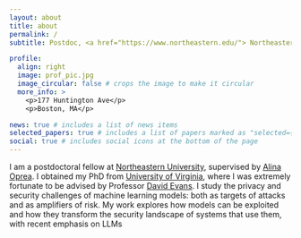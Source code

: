 ```yaml
---
layout: about
title: about
permalink: /
subtitle: Postdoc, <a href="https://www.northeastern.edu/"> Northeastern University</a>

profile:
  align: right
  image: prof_pic.jpg
  image_circular: false # crops the image to make it circular
  more_info: >
    <p>177 Huntington Ave</p>
    <p>Boston, MA</p>

news: true # includes a list of news items
selected_papers: true # includes a list of papers marked as "selected={true}"
social: true # includes social icons at the bottom of the page
---
```


I am a postdoctoral fellow at [Northeastern University](https://www.northeastern.edu/), supervised by [Alina Oprea](https://www.khoury.northeastern.edu/home/alina/). I obtained my PhD from [University of Virginia](https://www.virginia.edu/), where I was extremely fortunate to be advised by Professor [David Evans](http://www.cs.virginia.edu/~evans/).
I study the privacy and security challenges of machine learning models: both as targets of attacks and as amplifiers of risk. My work explores how models can be exploited and how they transform the security landscape of systems that use them, with recent emphasis on LLMs

